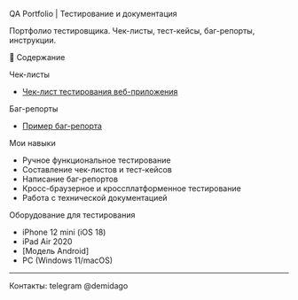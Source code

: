 QA Portfolio | Тестирование и документация

Портфолио тестировщика. Чек-листы, тест-кейсы, баг-репорты, инструкции.

📂 Содержание

Чек-листы
- [Чек-лист тестирования веб-приложения](checklists/website_testing_checklist.md)

Баг-репорты  
- [Пример баг-репорта](bug-reports/sample_bug_report.md)

Мои навыки

- Ручное функциональное тестирование
- Составление чек-листов и тест-кейсов
- Написание баг-репортов
- Кросс-браузерное и кроссплатформенное тестирование
- Работа с технической документацией

Оборудование для тестирования

- iPhone 12 mini (iOS 18)
- iPad Air 2020 
- [Модель Android]
- PC (Windows 11/macOS)

---
Контакты: telegram @demidago
